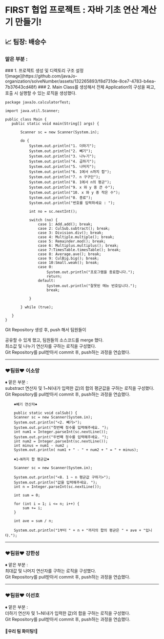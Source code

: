 # FIRST 협업 프로젝트 : 자바 기초 연산 계산기 만들기!

## 📈 팀장: 배승수 <br/>
### 맡은 부분 : <br/>
<p>
 ### 1. 프로젝트 생성 및 디렉토리 구조 설정 <br/>
 ![image](https://github.com/javaJo-organization/solveNumber/assets/132265893/f8d731de-8ce7-4783-b4ea-7b37643cd48f)
 ### 2. Main Class를 생성해서 전체 Application의 구성을 짜고, 호출 시 실행할 수 있는 로직을 생성했다. </br>
 
 ```
package javaJo.calculatorTest;

import java.util.Scanner;

public class Main {
    public static void main(String[] args) {

        Scanner sc = new Scanner(System.in);

        do {
            System.out.println("1. 더하기");
            System.out.println("2. 뻬기");
            System.out.println("3. 나누기");
            System.out.println("4. 곱하기");
            System.out.println("5. 나머지");
            System.out.println("6. 1에서 n까지 합");
            System.out.println("7. n 구구단");
            System.out.println("8. 1에서 n의 평균");
            System.out.println("9. x 와 y 중 큰 수");
            System.out.println("10. x 와 y 중 작은 수");
            System.out.println("0. 종료");
            System.out.println("번호를 입력하세요 : ");

            int no = sc.nextInt();

            switch (no) {
                case 1: Add.add(); break;
                case 2: CulSub.subtract(); break;
                case 3: Division.div(); break;
                case 4: Multiple.multiple(); break;
                case 5: Remainder.mod(); break;
                case 6: Multiplus.multiplus(); break;
                case 7:TimesTable.timesTable(); break;
                case 8: Average.ave(); break;
                case 9: CulBig.big(); break;
                case 10:Small.weak(); break;
                case 0:
                    System.out.println("프로그램을 종료합니다.");
                    return;
                default:
                    System.out.println("잘못된 메뉴 번호입니다.");
                    break;

            }

        } while (true);

    }
}
```


</p>


  
  Git Repository 생성 후, push 해서 팀원들이 
  
  공유할 수 있게 했고, 팀원들의 소스코드를 merge 했다. </br>
  최소값 및 나누기 연산자를 구하는 로직을 구성했다.</br>
  Git Repository를 pull받아서 commit 후, push하는 과정을 연습했다.</br>
 </p>
  <hr>
<h3>❤팀원❤ 이소망</h3>
 <p>♦ 맡은 부분 : </br>
  substract 연산자 및 1~N(내가 입력한 값)의 합의 평균값을 구하는 로직을 구성했다.</br>
  Git Repository를 pull받아서 commit 후, push하는 과정을 연습했다.</br>
 </p>

       
        ♠빼기 연산자♠
       
        public static void calSub() {
        Scanner sc = new Scanner(System.in);
        System.out.println("<2. 빼기>");
        System.out.print("첫번째 정수를 입력해주세요. ");
        int num1 = Integer.parseInt(sc.nextLine());
        System.out.print("두번째 정수를 입력해주세요. ");
        int num2 = Integer.parseInt(sc.nextLine());
        int minus = num1 - num2 ;
        System.out.println( num1 + " - " + num2 + " = " + minus);
 
        ♠1~N까지 합 평균값♠
        
        Scanner sc = new Scanner(System.in);

        System.out.println("<8. 1 ~ n 평균값 구하기>");
        System.out.println("값을 입력해주세요. ");
        int n = Integer.parseInt(sc.nextLine());

        int sum = 0;

        for (int i = 1; i <= n; i++) {
            sum += i;
        }

        int ave = sum / n;

        System.out.println("1부터 " + n + "까지의 합의 평균은 " + ave + "입니다.");
      
       
 <hr>
<h3>❤팀원❤ 강한성</h3>
 <p>♦ 맡은 부분 : </br>
 최대값 및 나머지 연산자를 구하는 로직을 구성했다.</br>
  Git Repository를 pull받아서 commit 후, push하는 과정을 연습했다.</br>
 </p>
 <hr>
<h3>❤팀원❤ 이선호</h3>
 <p>♦ 맡은 부분 : </br>
 더하기 연산자 및 1~N(내가 입력한 값)의 합을 구하는 로직을 구성했다.</br>
  Git Repository를 pull받아서 commit 후, push하는 과정을 연습했다.</br>
 </p>

 <h4>🎈우리 팀 화이팅!🎈</h4>
